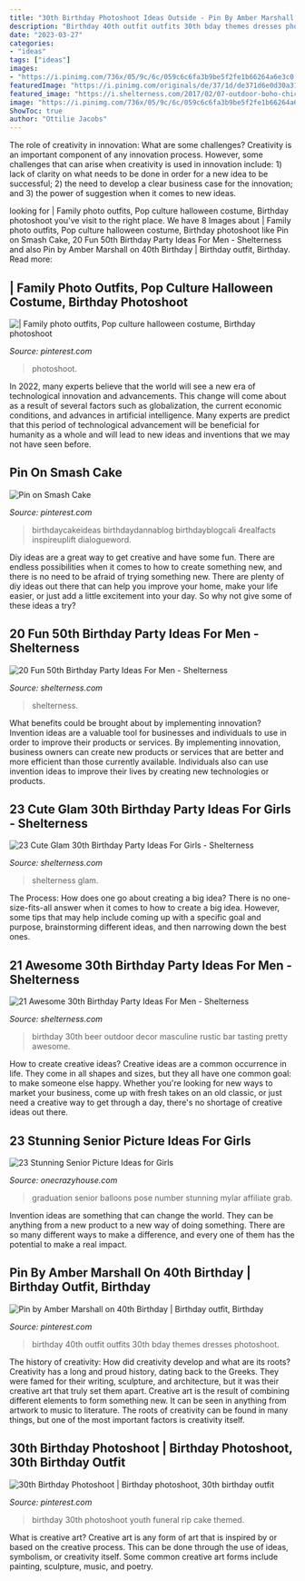```yaml
---
title: "30th Birthday Photoshoot Ideas Outside - Pin By Amber Marshall On 40th Birthday"
description: "Birthday 40th outfit outfits 30th bday themes dresses photoshoot"
date: "2023-03-27"
categories:
- "ideas"
tags: ["ideas"]
images:
- "https://i.pinimg.com/736x/05/9c/6c/059c6c6fa3b9be5f2fe1b66264a6e3c0.jpg"
featuredImage: "https://i.pinimg.com/originals/de/37/1d/de371d6e0d30a319280a29214db22390.jpg"
featured_image: "https://i.shelterness.com/2017/02/07-outdoor-boho-chic-birthday-party-decor-a-low-table-and-pillows.jpg"
image: "https://i.pinimg.com/736x/05/9c/6c/059c6c6fa3b9be5f2fe1b66264a6e3c0.jpg"
ShowToc: true
author: "Ottilie Jacobs"
---
```



The role of creativity in innovation: What are some challenges?
Creativity is an important component of any innovation process. However, some challenges that can arise when creativity is used in innovation include: 1) lack of clarity on what needs to be done in order for a new idea to be successful; 2) the need to develop a clear business case for the innovation; and 3) the power of suggestion when it comes to new ideas.

	

		
looking for | Family photo outfits, Pop culture halloween costume, Birthday photoshoot you've visit to the right place. We have 8 Images about | Family photo outfits, Pop culture halloween costume, Birthday photoshoot like Pin on Smash Cake, 20 Fun 50th Birthday Party Ideas For Men - Shelterness and also Pin by Amber Marshall on 40th Birthday | Birthday outfit, Birthday. Read more:
		
    
## | Family Photo Outfits, Pop Culture Halloween Costume, Birthday Photoshoot

<img loading=lazy src="https://i.pinimg.com/originals/74/ae/92/74ae920e1f893f28d3deb22c0b083061.jpg" onerror="this.onerror=null;this.src='https://tse4.mm.bing.net/th?id=OIP.YyvZVCC51di51P2MciG-qAHaLG&amp;pid=15.1';" alt="| Family photo outfits, Pop culture halloween costume, Birthday photoshoot">

_Source: pinterest.com_

>photoshoot. 

	

In 2022, many experts believe that the world will see a new era of technological innovation and advancements. This change will come about as a result of several factors such as globalization, the current economic conditions, and advances in artificial intelligence. Many experts are predict that this period of technological advancement will be beneficial for humanity as a whole and will lead to new ideas and inventions that we may not have seen before.

    
## Pin On Smash Cake

<img loading=lazy src="https://i.pinimg.com/736x/05/9c/6c/059c6c6fa3b9be5f2fe1b66264a6e3c0.jpg" onerror="this.onerror=null;this.src='https://tse4.mm.bing.net/th?id=OIP.MBm8QGDY2iWksi9AO1uQLAHaFZ&amp;pid=15.1';" alt="Pin on Smash Cake">

_Source: pinterest.com_

>birthdaycakeideas birthdaydannablog birthdayblogcali 4realfacts inspireuplift dialogueword. 

	

Diy ideas are a great way to get creative and have some fun. There are endless possibilities when it comes to how to create something new, and there is no need to be afraid of trying something new. There are plenty of diy ideas out there that can help you improve your home, make your life easier, or just add a little excitement into your day. So why not give some of these ideas a try?

    
## 20 Fun 50th Birthday Party Ideas For Men - Shelterness

<img loading=lazy src="https://i.shelterness.com/2017/02/03-a-whiskey-bar-is-a-must-for-a-50th-birthday-party.jpg" onerror="this.onerror=null;this.src='https://tse1.mm.bing.net/th?id=OIP.oNnxS6Nyi-xxexcygos_KQHaHV&amp;pid=15.1';" alt="20 Fun 50th Birthday Party Ideas For Men - Shelterness">

_Source: shelterness.com_

>shelterness. 

	

What benefits could be brought about by implementing innovation?
Invention ideas are a valuable tool for businesses and individuals to use in order to improve their products or services. By implementing innovation, business owners can create new products or services that are better and more efficient than those currently available. Individuals also can use invention ideas to improve their lives by creating new technologies or products.

    
## 23 Cute Glam 30th Birthday Party Ideas For Girls - Shelterness

<img loading=lazy src="https://i.shelterness.com/2017/02/07-outdoor-boho-chic-birthday-party-decor-a-low-table-and-pillows.jpg" onerror="this.onerror=null;this.src='https://tse1.mm.bing.net/th?id=OIP.HFan_TwBxgy4zFM8MQTemwHaKH&amp;pid=15.1';" alt="23 Cute Glam 30th Birthday Party Ideas For Girls - Shelterness">

_Source: shelterness.com_

>shelterness glam. 

	

The Process: How does one go about creating a big idea?
There is no one-size-fits-all answer when it comes to how to create a big idea. However, some tips that may help include coming up with a specific goal and purpose, brainstorming different ideas, and then narrowing down the best ones.

    
## 21 Awesome 30th Birthday Party Ideas For Men - Shelterness

<img loading=lazy src="https://i.shelterness.com/2017/02/04-masculine-and-pretty-beer-tasting-party-decor.jpg" onerror="this.onerror=null;this.src='https://tse4.mm.bing.net/th?id=OIP.Cni_Eji6sciWXVi7R_3n3AHaLH&amp;pid=15.1';" alt="21 Awesome 30th Birthday Party Ideas For Men - Shelterness">

_Source: shelterness.com_

>birthday 30th beer outdoor decor masculine rustic bar tasting pretty awesome. 

	

How to create creative ideas?
Creative ideas are a common occurrence in life. They come in all shapes and sizes, but they all have one common goal: to make someone else happy. Whether you're looking for new ways to market your business, come up with fresh takes on an old classic, or just need a creative way to get through a day, there's no shortage of creative ideas out there.

    
## 23 Stunning Senior Picture Ideas For Girls

<img loading=lazy src="https://cdn.onecrazyhouse.com/wp-content/uploads/2016/08/graduation-year-balloons.jpg" onerror="this.onerror=null;this.src='https://tse3.mm.bing.net/th?id=OIP.GsYlh8brqS7vuw8jdkXRsAHaLH&amp;pid=15.1';" alt="23 Stunning Senior Picture Ideas for Girls">

_Source: onecrazyhouse.com_

>graduation senior balloons pose number stunning mylar affiliate grab. 

	

Invention ideas are something that can change the world. They can be anything from a new product to a new way of doing something. There are so many different ways to make a difference, and every one of them has the potential to make a real impact.

    
## Pin By Amber Marshall On 40th Birthday | Birthday Outfit, Birthday

<img loading=lazy src="https://i.pinimg.com/originals/de/37/1d/de371d6e0d30a319280a29214db22390.jpg" onerror="this.onerror=null;this.src='https://tse2.mm.bing.net/th?id=OIP.AJsYOr_x3pZ5u2fDN4tE3gHaNd&amp;pid=15.1';" alt="Pin by Amber Marshall on 40th Birthday | Birthday outfit, Birthday">

_Source: pinterest.com_

>birthday 40th outfit outfits 30th bday themes dresses photoshoot. 

	

The history of creativity: How did creativity develop and what are its roots?
Creativity has a long and proud history, dating back to the Greeks. They were famed for their writing, sculpture, and architecture, but it was their creative art that truly set them apart. Creative art is the result of combining different elements to form something new. It can be seen in anything from artwork to music to literature. The roots of creativity can be found in many things, but one of the most important factors is creativity itself.

    
## 30th Birthday Photoshoot | Birthday Photoshoot, 30th Birthday Outfit

<img loading=lazy src="https://i.pinimg.com/736x/d9/e3/10/d9e3105ef179d35248a9a492c6e1b5cc.jpg" onerror="this.onerror=null;this.src='https://tse1.mm.bing.net/th?id=OIP.ndtBRg_84pxnLpCdR77UuAHaLI&amp;pid=15.1';" alt="30th Birthday Photoshoot | Birthday photoshoot, 30th birthday outfit">

_Source: pinterest.com_

>birthday 30th photoshoot youth funeral rip cake themed. 

	

What is creative art?
Creative art is any form of art that is inspired by or based on the creative process. This can be done through the use of ideas, symbolism, or creativity itself. Some common creative art forms include painting, sculpture, music, and poetry.

